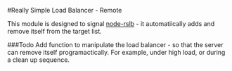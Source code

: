 #Really Simple Load Balancer - Remote

This module is designed to signal [node-rslb](https://github.com/darrenlooby/node-rslb) - it automatiically adds and remove itself from the target list.

###Todo
Add function to manipulate the load balancer - so that the server can remove itself programactically. For example, under high load, or during a clean up sequence.

